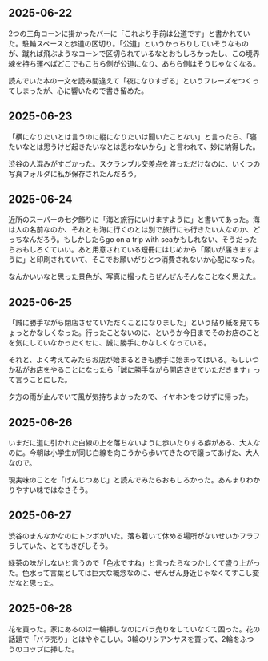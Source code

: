 ## 2025-06-22
2つの三角コーンに掛かったバーに「これより手前は公道です」と書かれていた。駐輪スペースと歩道の区切り。「公道」というかっちりしていそうなものが、蹴れば飛ぶようなコーンで区切られているなとおもしろかったし、この境界線を持ち運べばどこでもこちら側が公道になり、あちら側はそうじゃなくなる。

読んでいた本の一文を読み間違えて「夜になりすぎる」というフレーズをつくってしまったが、心に響いたので書き留めた。



## 2025-06-23
「横になりたいとは言うのに縦になりたいは聞いたことない」と言ったら、「寝たいなとは思うけど起きたいなとは思わないから」と言われて、妙に納得した。

渋谷の人混みがすごかった。スクランブル交差点を渡っただけなのに、いくつの写真フォルダに私が保存されたんだろう。



## 2025-06-24
近所のスーパーの七夕飾りに「海と旅行にいけますように」と書いてあった。海は人の名前なのか、それとも海に行くのとは別で旅行にも行きたい人なのか、どっちなんだろう。もしかしたらgo on a trip with seaかもしれない、そうだったらおもしろくていい。あと用意されている短冊にはじめから「願いが届きますように」と印刷されていて、そこでお願いがひとつ消費されないか心配になった。

なんかいいなと思った景色が、写真に撮ったらぜんぜんそんなことなく思えた。



## 2025-06-25
「誠に勝手ながら閉店させていただくことになりました」という貼り紙を見てちょっとかなしくなった。行ったことないのに、というか今日までそのお店のことを気にしていなかったくせに、誠に勝手にかなしくなっている。

それと、よく考えてみたらお店が始まるときも勝手に始まってはいる。もしいつか私がお店をやることになったら「誠に勝手ながら開店させていただきます」って言うことにした。

夕方の雨が止んでいて風が気持ちよかったので、イヤホンをつけずに帰った。



## 2025-06-26
いまだに道に引かれた白線の上を落ちないように歩いたりする癖がある、大人なのに。今朝は小学生が同じ白線を向こうから歩いてきたので譲ってあげた、大人なので。

現実味のことを「げんじつあじ」と読んでみたらおもしろかった。あんまりわかりやすい味ではなさそう。



## 2025-06-27
渋谷のまんなかなのにトンボがいた。落ち着いて休める場所がないせいかフラフラしていた、とてもきびしそう。

緑茶の味がしないと言うので「色水ですね」と言ったらなつかしくて盛り上がった。色水って言葉としては巨大な概念なのに、ぜんぜん身近じゃなくてすこし変だなと思った。



## 2025-06-28
花を買った。家にあるのは一輪挿しなのにバラ売りをしていなくて困った。花の話題で「バラ売り」とはややこしい。3輪のリシアンサスを買って、2輪をふつうのコップに挿した。